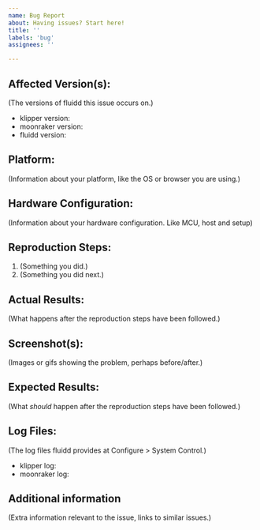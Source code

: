 ```yaml
---
name: Bug Report
about: Having issues? Start here!
title: ''
labels: 'bug'
assignees: ''

---
```


<!--
Please try to fill in the form with as much detail, it makes the whole process easier for everyone, you included!

Also include your version number before the title, e.g. []

Thank you for using fluidd!
-->

## Affected Version(s):
(The versions of fluidd this issue occurs on.)
- klipper version:
- moonraker version:
- fluidd version:

## Platform:
(Information about your platform, like the OS or browser you are using.)

## Hardware Configuration:
(Information about your hardware configuration. Like MCU, host and setup)

## Reproduction Steps:
1. (Something you did.)
2. (Something you did next.)

## Actual Results:
(What happens after the reproduction steps have been followed.)

## Screenshot(s):
(Images or gifs showing the problem, perhaps before/after.) 

## Expected Results:
(What *should* happen after the reproduction steps have been followed.)

## Log Files:
(The log files fluidd provides at Configure > System Control.)
- klipper log:
- moonraker log:

## Additional information
(Extra information relevant to the issue, links to similar issues.)